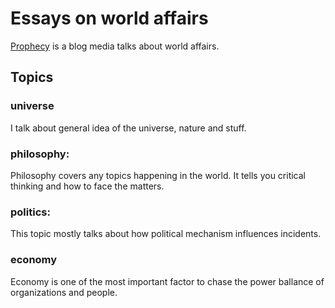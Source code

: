 # Essays on world affairs

[Prophecy](https://omoikane-shin.github.io/prophecy/) is a blog media talks about world affairs.

## Topics

### universe

I talk about general idea of the universe, nature and stuff.

### philosophy:

Philosophy covers any topics happening in the world. It tells you critical thinking and how to face the matters.

### politics:

This topic mostly talks about how political mechanism influences incidents.

### economy

Economy is one of the most important factor to chase the power ballance of organizations and people.

